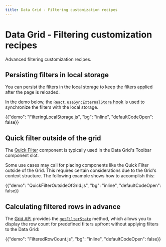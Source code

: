 ```yaml
---
title: Data Grid - Filtering customization recipes
---
```


# Data Grid - Filtering customization recipes

<p class="description">Advanced filtering customization recipes.</p>

## Persisting filters in local storage

You can persist the filters in the local storage to keep the filters applied after the page is reloaded.

In the demo below, the [`React.useSyncExternalStore` hook](https://react.dev/reference/react/useSyncExternalStore) is used to synchronize the filters with the local storage.

{{"demo": "FilteringLocalStorage.js", "bg": "inline", "defaultCodeOpen": false}}

## Quick filter outside of the grid

The [Quick Filter](/x/react-data-grid/filtering/quick-filter/) component is typically used in the Data Grid's Toolbar component slot.

Some use cases may call for placing components like the Quick Filter outside of the Grid.
This requires certain considerations due to the Grid's context structure.
The following example shows how to accomplish this:

{{"demo": "QuickFilterOutsideOfGrid.js", "bg": "inline", "defaultCodeOpen": false}}

## Calculating filtered rows in advance

The [Grid API](/x/react-data-grid/api-object/#how-to-use-the-api-object) provides the [`getFilterState`](/x/api/data-grid/grid-api/#grid-api-prop-getFilterState) method, which allows you to display the row count for predefined filters upfront without applying filters to the Data Grid:

{{"demo": "FilteredRowCount.js", "bg": "inline", "defaultCodeOpen": false}}

